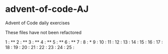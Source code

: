 # advent-of-code-AJ
Advent of Code daily exercises

These files have not been refactored

1 : **
2 : **
3 : **
4 : **
5 : **
6 : **
7 :
8 : *
9 :
10 :
11 :
12 :
13 :
14 :
15 :
16 :
17 :
18 :
19 :
20 :
21 :
22 :
23 :
24 :
25 :
